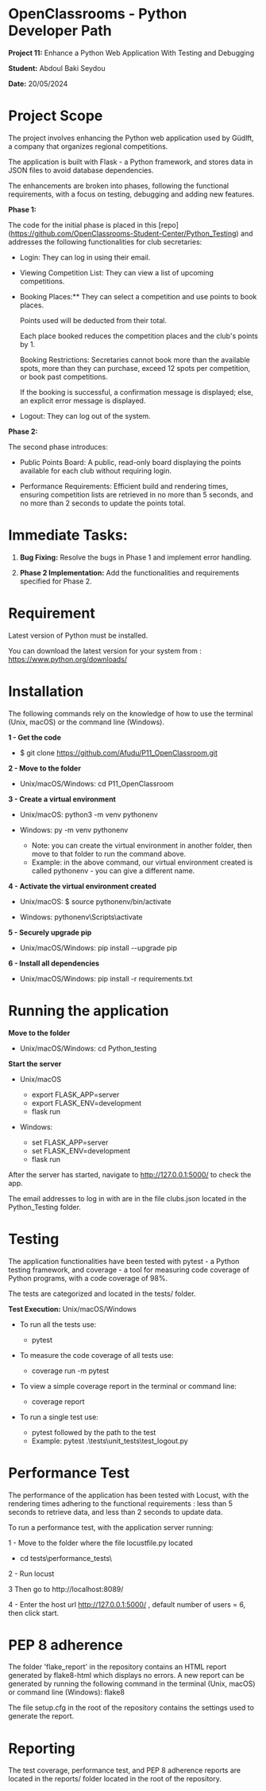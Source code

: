 # OpenClassrooms - Python Developer Path

**Project 11:** Enhance a Python Web Application With Testing and Debugging

**Student:** Abdoul Baki Seydou

**Date:** 20/05/2024

# Project Scope
The project involves enhancing the Python web application used by Güdlft, a company that organizes regional competitions.

The application is built with Flask - a Python framework, and stores data in JSON files 
to avoid database dependencies.

The enhancements are broken into phases, following the functional requirements, with a focus on testing, 
debugging and adding new features.

**Phase 1:**

The code for the initial phase is placed in this [repo] (https://github.com/OpenClassrooms-Student-Center/Python_Testing) and addresses 
the following functionalities for club secretaries:

  * Login: They can log in using their email.

  * Viewing Competition List: They can view a list of upcoming competitions.

  * Booking Places:** They can select a competition and use points to book places.

     Points used will be deducted from their total.

     Each place booked reduces the competition places and the club's points by 1.

     Booking Restrictions: Secretaries cannot book more than the available spots, 
     more than they can purchase, exceed 12 spots per competition, or book past competitions.

     If the booking is successful, a confirmation message is displayed; else,
     an explicit error message is displayed.

  * Logout: They can log out of the system.

**Phase 2:**

The second phase introduces:

  * Public Points Board: A public, read-only board displaying the points available for each club
   without requiring login.

  * Performance Requirements: Efficient build and rendering times, ensuring competition lists are retrieved 
in no more than 5 seconds, and no more than 2 seconds to update the points total.

# Immediate Tasks:

  1.	**Bug Fixing:** Resolve the bugs in Phase 1 and implement error handling.

  2.	**Phase 2 Implementation:** Add the functionalities and requirements specified for Phase 2.

# Requirement

Latest version of Python must be installed.

You can download the latest version for your system from : https://www.python.org/downloads/

# Installation

The following commands rely on the knowledge of how to use the terminal (Unix, macOS) or the command line (Windows).

**1 - Get the code**

  * $ git clone https://github.com/Afudu/P11_OpenClassroom.git

**2 - Move to the folder**

  * Unix/macOS/Windows: cd P11_OpenClassroom

**3 - Create a virtual environment**

  * Unix/macOS: python3 -m venv pythonenv
  * Windows: py -m venv pythonenv
  
    * Note: you can create the virtual environment in another folder, then move to that folder to run the command above.
    * Example: in the above command, our virtual environment created is called pythonenv - you can give a different name.

**4 - Activate the virtual environment created**

  * Unix/macOS: $ source pythonenv/bin/activate

  * Windows: pythonenv\Scripts\activate

**5 - Securely upgrade pip**

  * Unix/macOS/Windows: pip install --upgrade pip

**6 - Install all dependencies**

  * Unix/macOS/Windows: pip install -r requirements.txt

# Running the application

**Move to the folder**

  * Unix/macOS/Windows: cd Python_testing

**Start the server**

  * Unix/macOS
    * export FLASK_APP=server
    * export FLASK_ENV=development
    * flask run

  * Windows:
    * set FLASK_APP=server
    * set FLASK_ENV=development
    * flask run

After the server has started,  navigate to http://127.0.0.1:5000/ to check the app.

The email addresses to log in with are in the file clubs.json located in the Python_Testing folder.

# Testing
The application functionalities have been tested with pytest - a Python testing framework, 
and coverage - a tool for measuring code coverage of Python programs, with a code coverage of 98%.

The tests are categorized and located in the tests/ folder.

**Test Execution:** Unix/macOS/Windows

* To run all the tests use:
  * pytest

* To measure the code coverage of all tests use:
  * coverage run -m pytest

*  To view a simple coverage report in the terminal or command line:
   * coverage report

* To run a single test use: 
  * pytest followed by the path to the test
  * Example: pytest .\tests\unit_tests\test_logout.py
    
# Performance Test
The performance of the application has been tested with Locust, with the rendering times adhering
to the functional requirements : less than 5 seconds to retrieve data, and less than 2 seconds to update data.

To run a performance test, with the application server running:

1 - Move to the folder where the file locustfile.py located
   * cd tests\performance_tests\

2 - Run locust

3 Then go to http://localhost:8089/

4 - Enter the host url http://127.0.0.1:5000/ , default number of users = 6, then click start.

# PEP 8 adherence

The folder 'flake_report' in the repository contains an HTML report generated by flake8-html which displays no errors.
A new report can be generated by running the following command in the terminal (Unix, macOS) 
or command line (Windows): flake8

The file setup.cfg in the root of the repository contains the settings used to generate the report.

# Reporting
The test coverage, performance test, and PEP 8 adherence reports are located in the reports/ folder located in the root 
of the repository.